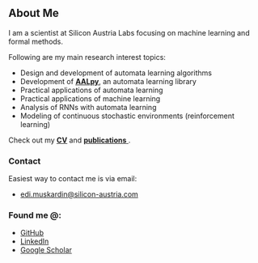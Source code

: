 <p></p>

## About Me
I am a scientist at Silicon Austria Labs focusing on machine learning and formal methods.

Following are my main research interest topics:
- Design and development of automata learning algorithms
- Development of <ins>[**AALpy**](https://github.com/DES-Lab/AALpy/)</ins>, an automata learning library
- Practical applications of automata learning
- Practical applications of machine learning
- Analysis of RNNs with automata learning
- Modeling of continuous stochastic environments (reinforcement learning)

Check out my <ins>[**CV**](./cv.md)</ins> and <ins>[**publications**](./publications.md) </ins>.

### Contact

Easiest way to contact me is via email:
- [edi.muskardin@silicon-austria.com](mailto:edi.muskardin@silicon-austria.com)

### Found me @:

- [GitHub](https://github.com/emuskardin)
- [LinkedIn](https://www.linkedin.com/in/edi-mu%C5%A1kardin/)
- [Google Scholar](https://scholar.google.at/citations?hl=de&user=m6e8gb8AAAAJ)




